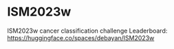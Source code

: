 # ISM2023w
ISM2023w cancer classification challenge
Leaderboard: https://huggingface.co/spaces/debayan/ISM2023w
